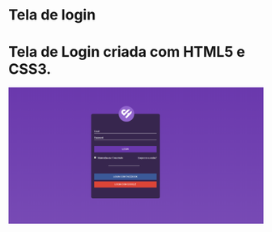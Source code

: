 # Tela de login
<h1>Tela de Login criada com HTML5 e CSS3.</h1>
<img src="https://github.com/Vinicius-Garcia/Tela-de-login/blob/master/src/assets/Capturar.PNG">
